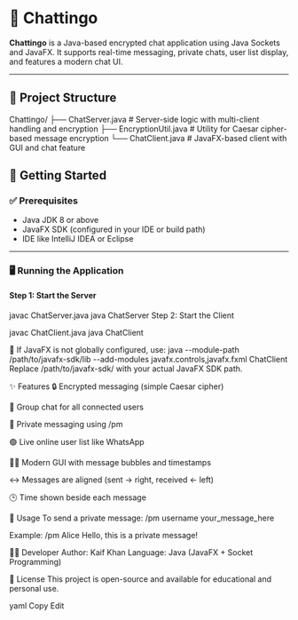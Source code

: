# 💬 Chattingo

**Chattingo** is a Java-based encrypted chat application using Java Sockets and JavaFX. It supports real-time messaging, private chats, user list display, and features a modern chat UI.

---

## 📁 Project Structure

Chattingo/
├── ChatServer.java # Server-side logic with multi-client handling and encryption
├── EncryptionUtil.java # Utility for Caesar cipher-based message encryption
└── ChatClient.java # JavaFX-based client with GUI and chat feature

## 🚀 Getting Started

### ✅ Prerequisites

- Java JDK 8 or above
- JavaFX SDK (configured in your IDE or build path)
- IDE like IntelliJ IDEA or Eclipse

---

### 🖥️ Running the Application

#### Step 1: Start the Server

javac ChatServer.java
java ChatServer
Step 2: Start the Client

javac ChatClient.java
java ChatClient

🔧 If JavaFX is not globally configured, use:
java --module-path /path/to/javafx-sdk/lib --add-modules javafx.controls,javafx.fxml ChatClient
Replace /path/to/javafx-sdk/ with your actual JavaFX SDK path.

✨ Features
🔒 Encrypted messaging (simple Caesar cipher)

💬 Group chat for all connected users

📩 Private messaging using /pm <username> <message>

🟢 Live online user list like WhatsApp

🧑‍🎨 Modern GUI with message bubbles and timestamps

↔️ Messages are aligned (sent → right, received ← left)

🕒 Time shown beside each message

🧪 Usage
To send a private message:
/pm username your_message_here

Example:
/pm Alice Hello, this is a private message!

👨‍💻 Developer
Author: Kaif Khan
Language: Java (JavaFX + Socket Programming)

📄 License
This project is open-source and available for educational and personal use.

yaml
Copy
Edit
